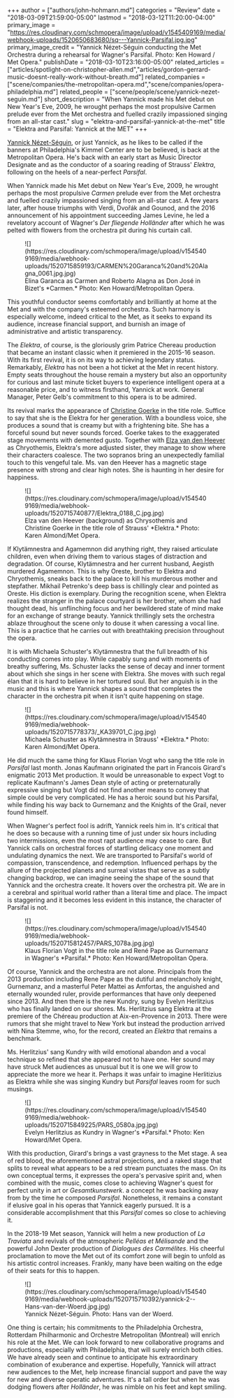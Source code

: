 +++
author = ["authors/john-hohmann.md"]
categories = "Review"
date = "2018-03-09T21:59:00-05:00"
lastmod = "2018-03-12T11:20:00-04:00"
primary_image = "https://res.cloudinary.com/schmopera/image/upload/v1545409169/media/webhook-uploads/1520650683680/sq---Yannick-Parsifal.jpg.jpg"
primary_image_credit = "Yannick Nézet-Séguin conducting the Met Orchestra during a rehearsal for Wagner's Parsifal. Photo: Ken Howard / Met Opera."
publishDate = "2018-03-10T23:16:00-05:00"
related_articles = ["articles/spotlight-on-christopher-allen.md","articles/gordon-gerrard-music-doesnt-really-work-without-breath.md"]
related_companies = ["scene/companies/the-metropolitan-opera.md","scene/companies/opera-philadelphia.md"]
related_people = ["scene/people/scene/yannick-nezet-seguin.md"]
short_description = "When Yannick made his Met debut on New Year&#039;s Eve, 2009, he wrought perhaps the most propulsive Carmen prelude ever from the Met orchestra and fuelled crazily impassioned singing from an all-star cast."
slug = "elektra-and-parsifal-yannick-at-the-met"
title = "Elektra and Parsifal: Yannick at the MET"
+++

[Yannick Nézet-Séguin](/scene/people/yannick-nezet-seguin/), or just Yannick, as he likes to be called if the banners at Philadelphia's Kimmel Center are to be believed, is back at the Metropolitan Opera. He's back with an early start as Music Director Designate and as the conductor of a soaring reading of Strauss' *Elektra*, following on the heels of a near-perfect *Parsifal*.

When Yannick made his Met debut on New Year's Eve, 2009, he wrought perhaps the most propulsive *Carmen* prelude ever from the Met orchestra and fuelled crazily impassioned singing from an all-star cast. A few years later, after house triumphs with Verdi, Dvořák and Gounod, and the 2016 announcement of his appointment succeeding James Levine, he led a revelatory account of Wagner's *Der fliegende Holländer* after which he was pelted with flowers from the orchestra pit during his curtain call.

<figure data-type="image">
![](https://res.cloudinary.com/schmopera/image/upload/v1545409169/media/webhook-uploads/1520715859193/CARMEN%20Garanca%20and%20Alagna_0061.jpg.jpg)
<figcaption>Elina Garanca as Carmen and Roberto Alagna as Don José in Bizet's *Carmen.* Photo: Ken Howard/Metropolitan Opera.</figcaption>
</figure>

This youthful conductor seems comfortably and brilliantly at home at the Met and with the company's esteemed orchestra. Such harmony is especially welcome, indeed critical to the Met, as it seeks to expand its audience, increase financial support, and burnish an image of administrative and artistic transparency. 

The *Elektra*, of course, is the gloriously grim Patrice Chereau production that became an instant classic when it premiered in the 2015-16 season. With its first revival, it is on its way to achieving legendary status. Remarkably, *Elektra* has not been a hot ticket at the Met in recent history. Empty seats throughout the house remain a mystery but also an opportunity for curious and last minute ticket buyers to experience intelligent opera at a reasonable price, and to witness firsthand, Yannick at work. General Manager, Peter Gelb's commitment to this opera is to be admired.

Its revival marks the appearance of [Christine Goerke](/talking-with-singers-christine-goerke/) in the title role. Suffice to say that she is the Elektra for her generation. With a boundless voice, she produces a sound that is creamy but with a frightening bite. She has a forceful sound but never sounds forced. Goerke takes to the exaggerated stage movements with demented gusto. Together with [Elza van den Heever](/talking-with-singers-elza-van-den-heever/) as Chryothemis, Elektra's more adjusted sister, they manage to show where their characters coalesce. The two sopranos bring an unexpectedly familial touch to this vengeful tale. Ms. van den Heever has a magnetic stage presence with strong and clear high notes. She is haunting in her desire for happiness. 

<figure data-type="image">
![](https://res.cloudinary.com/schmopera/image/upload/v1545409169/media/webhook-uploads/1520715740877/Elektra_0188_C.jpg.jpg)
<figcaption>Elza van den Heever (background) as Chrysothemis and Christine Goerke in the title role of Strauss' *Elektra.* Photo: Karen Almond/Met Opera.</figcaption>
</figure>

If Klytämnestra and Agamemnon did anything right, they raised articulate children, even when driving them to various stages of distraction and degradation. Of course, Klytämnestra and her current husband, Aegisth murdered Agamemnon. This is why Oreste, brother to Elektra and Chryothemis, sneaks back to the palace to kill his murderous mother and stepfather. Mikhail Petrenko's deep bass is chillingly clear and pointed as Oreste. His diction is exemplary. During the recognition scene, when Elektra realizes the stranger in the palace courtyard is her brother, whom she had thought dead, his unflinching focus and her bewildered state of mind make for an exchange of strange beauty. Yannick thrillingly sets the orchestra ablaze throughout the scene only to douse it when caressing a vocal line. This is a practice that he carries out with breathtaking precision throughout the opera.  

It is with Michaela Schuster's Klytämnestra that the full breadth of his conducting comes into play. While capably sung and with moments of breathy suffering, Ms. Schuster lacks the sense of decay and inner torment about which she sings in her scene with Elektra. She moves with such regal élan that it is hard to believe in her tortured soul. But her anguish is in the music and this is where Yannick shapes a sound that completes the character in the orchestra pit when it isn't quite happening on stage.

<figure data-type="image">
![](https://res.cloudinary.com/schmopera/image/upload/v1545409169/media/webhook-uploads/1520715778373/_KA39701_C.jpg.jpg)
<figcaption>Michaela Schuster as Klytämnestra in Strauss' *Elektra.* Photo: Karen Almond/Met Opera.</figcaption>
</figure>

He did much the same thing for Klaus Florian Vogt who sang the title role in *Parsifal* last month. Jonas Kaufmann originated the part in Francois Girard's enigmatic 2013 Met production. It would be unreasonable to expect Vogt to replicate Kaufmann's James Dean style of acting or preternaturally expressive singing but Vogt did not find another means to convey that simple could be very complicated. He has a heroic sound but his Parsifal, while finding his way back to Gurnemanz and the Knights of the Grail, never found himself. 

When Wagner's perfect fool is adrift, Yannick reels him in. It's critical that he does so because with a running time of just under six hours including two intermissions, even the most rapt audience may cease to care. But Yannick calls on orchestral forces of startling delicacy one moment and undulating dynamics the next. We are transported to Parsifal's world of compassion, transcendence, and redemption. Influenced perhaps by the allure of the projected planets and surreal vistas that serve as a subtly changing backdrop, we can imagine seeing the shape of the sound that Yannick and the orchestra create. It hovers over the orchestra pit. We are in a cerebral and spiritual world rather than a literal time and place. The impact is staggering and it becomes less evident in this instance, the character of Parsifal is not. 

<figure data-type="image">
![](https://res.cloudinary.com/schmopera/image/upload/v1545409169/media/webhook-uploads/1520715812457/PARS_1078a.jpg.jpg)
<figcaption>Klaus Florian Vogt in the title role and René Pape as Gurnemanz in Wagner's *Parsifal.* Photo: Ken Howard/Metropolitan Opera.</figcaption>
</figure>

Of course, Yannick and the orchestra are not alone. Principals from the 2013 production including Rene Pape as the dutiful and melancholy knight, Gurnemanz, and a masterful Peter Mattei as Amfortas, the anguished and eternally wounded ruler, provide performances that have only deepened since 2013. And then there is the new Kundry, sung by Evelyn Herlitzius who has finally landed on our shores. Ms. Herlitzius sang Elektra at the premiere of the Chéreau production at Aix-en-Provence in 2013. There were rumors that she might travel to New York but instead the production arrived with Nina Stemme, who, for the record, created an *Elektra* that remains a benchmark.

Ms. Herlitzius' sang Kundry with wild emotional abandon and a vocal technique so refined that she appeared not to have one. Her sound may have struck Met audiences as unusual but it is one we will grow to appreciate the more we hear it. Perhaps it was unfair to imagine Herlitizius as Elektra while she was singing Kundry but *Parsifal* leaves room for such musings.

<figure data-type="image">
![](https://res.cloudinary.com/schmopera/image/upload/v1545409169/media/webhook-uploads/1520715849225/PARS_0580a.jpg.jpg)
<figcaption>Evelyn Herlitzius as Kundry in Wagner's *Parsifal.* Photo: Ken Howard/Met Opera.</figcaption>
</figure>

With this production, Girard's brings a vast grayness to the Met stage. A sea of red blood, the aforementioned astral projections, and a raked stage that splits to reveal what appears to be a red stream punctuates the mass. On its own conceptual terms, it expresses the opera's pervasive spirit and, when combined with the music, comes close to achieving Wagner's quest for perfect unity in art or *Gesamtkunstwerk*. a concept he was backing away from by the time he composed *Parsifal*. Nonetheless, it remains a constant if elusive goal in his operas that Yannick eagerly pursued. It is a considerable accomplishment that this *Parsifal* comes so close to achieving it. 

In the 2018-19 Met season, Yannick will helm a new production of *La Traviata* and revivals of the atmospheric *Pelléas et Mélisande* and the powerful John Dexter production of *Dialogues des Carmélites*. His cheerful proclamation to move the Met out of its comfort zone will begin to unfold as his artistic control increases. Frankly, many have been waiting on the edge of their seats for this to happen. 

<figure data-type="image">
![](https://res.cloudinary.com/schmopera/image/upload/v1545409169/media/webhook-uploads/1520715710392/yannick-2--Hans-van-der-Woerd.jpg.jpg)
<figcaption>Yannick Nézet-Séguin. Photo: Hans van der Woerd.</figcaption>
</figure>

One thing is certain; his commitments to the Philadelphia Orchestra, Rotterdam Philharmonic and Orchestre Metropolitan (Montreal) will enrich his role at the Met. We can look forward to new collaborative programs and productions, especially with Philadelphia, that will surely enrich both cities. We have already seen and continue to anticipate his extraordinary combination of exuberance and expertise. Hopefully, Yannick will attract new audiences to the Met, help increase financial support and pave the way for new and diverse operatic adventures. It's a tall order but when he was dodging flowers after *Holländer*, he was nimble on his feet and kept smiling.

